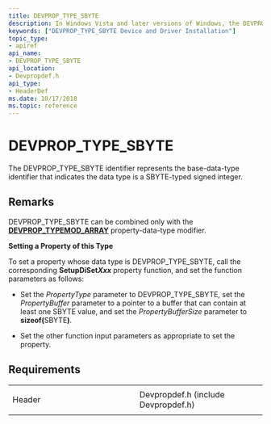 ```yaml
---
title: DEVPROP_TYPE_SBYTE
description: In Windows Vista and later versions of Windows, the DEVPROP_TYPE_SBYTE identifier represents the base-data-type identifier that indicates the data type is a SBYTE-typed signed integer.
keywords: ["DEVPROP_TYPE_SBYTE Device and Driver Installation"]
topic_type:
- apiref
api_name:
- DEVPROP_TYPE_SBYTE
api_location:
- Devpropdef.h
api_type:
- HeaderDef
ms.date: 10/17/2018
ms.topic: reference
---
```


# DEVPROP_TYPE_SBYTE


The DEVPROP_TYPE_SBYTE identifier represents the base-data-type identifier that indicates the data type is a SBYTE-typed signed integer.

## Remarks

DEVPROP_TYPE_SBYTE can be combined only with the [**DEVPROP_TYPEMOD_ARRAY**](devprop-typemod-array.md) property-data-type modifier.

**Setting a Property of this Type**

To set a property whose data type is DEVPROP_TYPE_SBYTE, call the corresponding **SetupDiSet*Xxx*** property function, and set the function parameters as follows:

- Set the *PropertyType* parameter to DEVPROP_TYPE_SBYTE, set the *PropertyBuffer* parameter to a pointer to a buffer that can contain at least one SBYTE value, and set the *PropertyBufferSize* parameter to <strong>sizeof(</strong>SBYTE<strong>)</strong>.

- Set the other function input parameters as appropriate to set the property.

## Requirements

<table>
<colgroup>
<col width="50%" />
<col width="50%" />
</colgroup>
<tbody>
<tr class="odd">
<td align="left"><p>Header</p></td>
<td align="left">Devpropdef.h (include Devpropdef.h)</td>
</tr>
</tbody>
</table>

 

 





